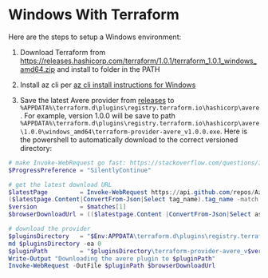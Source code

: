 # Windows With Terraform

Here are the steps to setup a Windows environment:
1. Download Terraform from https://releases.hashicorp.com/terraform/1.0.1/terraform_1.0.1_windows_amd64.zip and install to folder in the PATH

1. Install az cli per [az cli install instructions for Windows](https://docs.microsoft.com/en-us/cli/azure/install-azure-cli-windows?tabs=azure-cli)

1. Save the latest Avere provider from [releases](https://github.com/Azure/Avere/releases) to `%APPDATA%\terraform.d\plugins\registry.terraform.io\hashicorp\avere`.  For example, version 1.0.0 will be save to path `%APPDATA%\terraform.d\plugins\registry.terraform.io\hashicorp\avere\1.0.0\windows_amd64\terraform-provider-avere_v1.0.0.exe`.  Here is the powershell to automatically download to the correct versioned directory:

```Powershell
# make Invoke-WebRequest go fast: https://stackoverflow.com/questions/14202054/why-is-this-powershell-code-invoke-webrequest-getelementsbytagname-so-incred
$ProgressPreference = "SilentlyContinue"

# get the latest download URL
$latestPage         = Invoke-WebRequest https://api.github.com/repos/Azure/Avere/releases/latest
($latestpage.Content|ConvertFrom-Json|Select tag_name).tag_name -match '[^0-9]*([0-9\.].*)$'
$version            = $matches[1]
$browserDownloadUrl = (($latestpage.Content |ConvertFrom-Json|Select assets).assets |where-object {$_.browser_download_url -match ".exe"}).browser_download_url

# download the provider
$pluginsDirectory   = "$Env:APPDATA\terraform.d\plugins\registry.terraform.io\hashicorp\avere\$version\windows_amd64"
md $pluginsDirectory -ea 0
$pluginPath         = "$pluginsDirectory\terraform-provider-avere_v$version.exe"
Write-Output "Downloading the avere plugin to $pluginPath"
Invoke-WebRequest -OutFile $pluginPath $browserDownloadUrl
```